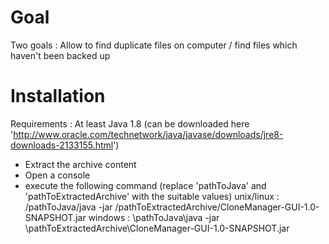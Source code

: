 Goal
============
Two goals : Allow to find duplicate files on computer / find files which haven't been backed up

Installation
============
Requirements : At least Java 1.8 (can be downloaded here 'http://www.oracle.com/technetwork/java/javase/downloads/jre8-downloads-2133155.html')

- Extract the archive content
- Open a console
- execute the following command (replace 'pathToJava' and 'pathToExtractedArchive' with the suitable values)
	unix/linux : /pathToJava/java -jar /pathToExtractedArchive/CloneManager-GUI-1.0-SNAPSHOT.jar
	windows : \pathToJava\java -jar \pathToExtractedArchive\CloneManager-GUI-1.0-SNAPSHOT.jar

